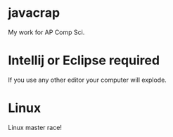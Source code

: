 # javacrap
My work for AP Comp Sci.

# Intellij or Eclipse required
If you use any other editor your computer will explode.

# Linux
Linux master race!
